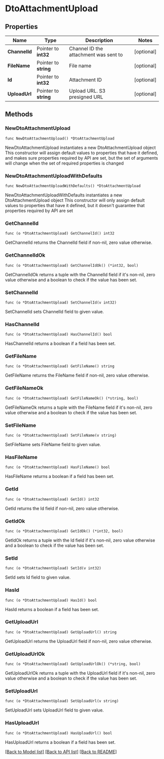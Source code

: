 # DtoAttachmentUpload

## Properties

Name | Type | Description | Notes
------------ | ------------- | ------------- | -------------
**ChannelId** | Pointer to **int32** | Channel ID the attachment was sent to | [optional] 
**FileName** | Pointer to **string** | File name | [optional] 
**Id** | Pointer to **int32** | Attachment ID | [optional] 
**UploadUrl** | Pointer to **string** | Upload URL. S3 presigned URL | [optional] 

## Methods

### NewDtoAttachmentUpload

`func NewDtoAttachmentUpload() *DtoAttachmentUpload`

NewDtoAttachmentUpload instantiates a new DtoAttachmentUpload object
This constructor will assign default values to properties that have it defined,
and makes sure properties required by API are set, but the set of arguments
will change when the set of required properties is changed

### NewDtoAttachmentUploadWithDefaults

`func NewDtoAttachmentUploadWithDefaults() *DtoAttachmentUpload`

NewDtoAttachmentUploadWithDefaults instantiates a new DtoAttachmentUpload object
This constructor will only assign default values to properties that have it defined,
but it doesn't guarantee that properties required by API are set

### GetChannelId

`func (o *DtoAttachmentUpload) GetChannelId() int32`

GetChannelId returns the ChannelId field if non-nil, zero value otherwise.

### GetChannelIdOk

`func (o *DtoAttachmentUpload) GetChannelIdOk() (*int32, bool)`

GetChannelIdOk returns a tuple with the ChannelId field if it's non-nil, zero value otherwise
and a boolean to check if the value has been set.

### SetChannelId

`func (o *DtoAttachmentUpload) SetChannelId(v int32)`

SetChannelId sets ChannelId field to given value.

### HasChannelId

`func (o *DtoAttachmentUpload) HasChannelId() bool`

HasChannelId returns a boolean if a field has been set.

### GetFileName

`func (o *DtoAttachmentUpload) GetFileName() string`

GetFileName returns the FileName field if non-nil, zero value otherwise.

### GetFileNameOk

`func (o *DtoAttachmentUpload) GetFileNameOk() (*string, bool)`

GetFileNameOk returns a tuple with the FileName field if it's non-nil, zero value otherwise
and a boolean to check if the value has been set.

### SetFileName

`func (o *DtoAttachmentUpload) SetFileName(v string)`

SetFileName sets FileName field to given value.

### HasFileName

`func (o *DtoAttachmentUpload) HasFileName() bool`

HasFileName returns a boolean if a field has been set.

### GetId

`func (o *DtoAttachmentUpload) GetId() int32`

GetId returns the Id field if non-nil, zero value otherwise.

### GetIdOk

`func (o *DtoAttachmentUpload) GetIdOk() (*int32, bool)`

GetIdOk returns a tuple with the Id field if it's non-nil, zero value otherwise
and a boolean to check if the value has been set.

### SetId

`func (o *DtoAttachmentUpload) SetId(v int32)`

SetId sets Id field to given value.

### HasId

`func (o *DtoAttachmentUpload) HasId() bool`

HasId returns a boolean if a field has been set.

### GetUploadUrl

`func (o *DtoAttachmentUpload) GetUploadUrl() string`

GetUploadUrl returns the UploadUrl field if non-nil, zero value otherwise.

### GetUploadUrlOk

`func (o *DtoAttachmentUpload) GetUploadUrlOk() (*string, bool)`

GetUploadUrlOk returns a tuple with the UploadUrl field if it's non-nil, zero value otherwise
and a boolean to check if the value has been set.

### SetUploadUrl

`func (o *DtoAttachmentUpload) SetUploadUrl(v string)`

SetUploadUrl sets UploadUrl field to given value.

### HasUploadUrl

`func (o *DtoAttachmentUpload) HasUploadUrl() bool`

HasUploadUrl returns a boolean if a field has been set.


[[Back to Model list]](../README.md#documentation-for-models) [[Back to API list]](../README.md#documentation-for-api-endpoints) [[Back to README]](../README.md)


